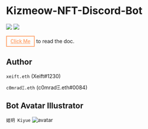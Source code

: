 # Kizmeow-NFT-Discord-Bot

<a href="https://kizmeow.gitbook.io/kizmeow-nft-discord-bot/"><img src="https://img.shields.io/badge/read-doc-green"></a>
![](https://tokei.rs/b1/github/Xeift/Kizmeow-NFT-Discord-Bot)

<style>
.btn {
  padding: 5px 10px;
  font-family: "Roboto", sans-serif;
  font-weight: 500;
  background: transparent;
  outline: none !important;
  cursor: pointer;
  transition: all 0.3s ease;
  position: relative;
  display: inline-block;
  border: 2px solid #FFA46E;
  z-index: 1;
  color: #FFA46E;
}

.btn:after {
  position: absolute;
  content: "";
  width: 100%;
  height: 0;
  bottom: 0;
  left: 0;
  z-index: -1;
  background: #FFA46E;
  transition: all 0.3s ease;
}

.btn:hover {
  color: rgb(0, 0, 0);
}

.btn:hover:after {
  top: 0;
  height: 100%;
}

.btn:active {
  top: 2px;
}
</style>
<a href="https://kizmeow.gitbook.io/kizmeow-nft-discord-bot/" class="btn">Click Me</a>
to read the doc.

Author
-----------------

`xeift.eth` (Xeift#1230)

`c0mradΞ.eth` (c0mradΞ.eth#0084)

Bot Avatar Illustrator
-----------------
`姬玥 Kiyue`
![avatar](https://user-images.githubusercontent.com/80938768/146544100-315cdd44-7461-441b-a3dd-d3ee653b145a.png)